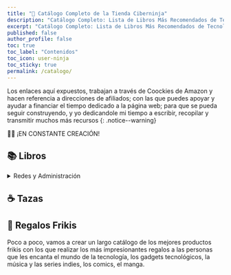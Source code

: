 ```yaml
---
title: "🛒 Catálogo Completo de la Tienda Ciberninja"
description: "Catálogo Completo: Lista de Libros Más Recomendados de Tecnología & Mucho Más Objetos Geeks"
excerpt: "Catálogo Completo: Lista de Libros Más Recomendados de Tecnología & Mucho Más Objetos Geeks"
published: false
author_profile: false
toc: true
toc_label: "Contenidos"
toc_icon: user-ninja
toc_sticky: true
permalink: /catalogo/
---
```


Los enlaces aquí expuestos, trabajan a través de Coockies de Amazon y hacen referencia a direcciones de afiliados; con las que puedes apoyar y ayudar a financiar el tiempo dedicado a la página web; para que se pueda seguir construyendo, y yo dedicandole mi tiempo a escribir, recopilar y transmitir muchos más recursos
{: .notice--warning}

👷‍♀️ ¡EN CONSTANTE CREACIÓN!

## 📚 Libros
<details>
    <summary>Redes y Administración</summary>

- Superficiales: ¿Qué está haciendo Internet con nuestras mentes? [Tapa Blanda](https://amzn.to/2ZiH6ao) [Ebook](https://amzn.to/2KORsur)

</details>

## ☕ Tazas

## 🎁 Regalos Frikis

Poco a poco, vamos a crear un largo catálogo de los mejores productos frikis con los que realizar los más impresionantes regalos a las personas que les encanta el mundo de la tecnología, los gadgets tecnológicos, la música y las series indies, los comics, el manga.

